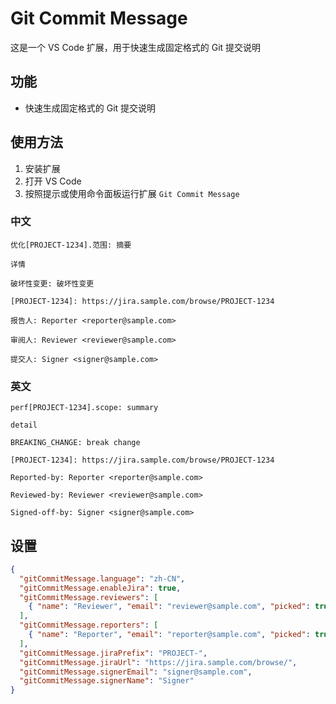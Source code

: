 # Git Commit Message

这是一个 VS Code 扩展，用于快速生成固定格式的 Git 提交说明

## 功能

- 快速生成固定格式的 Git 提交说明

## 使用方法

1. 安装扩展
2. 打开 VS Code
3. 按照提示或使用命令面板运行扩展 `Git Commit Message`

### 中文

```
优化[PROJECT-1234].范围: 摘要

详情

破坏性变更: 破坏性变更

[PROJECT-1234]: https://jira.sample.com/browse/PROJECT-1234

报告人: Reporter <reporter@sample.com>

审阅人: Reviewer <reviewer@sample.com>

提交人: Signer <signer@sample.com>
```

### 英文

```
perf[PROJECT-1234].scope: summary

detail

BREAKING_CHANGE: break change

[PROJECT-1234]: https://jira.sample.com/browse/PROJECT-1234

Reported-by: Reporter <reporter@sample.com>

Reviewed-by: Reviewer <reviewer@sample.com>

Signed-off-by: Signer <signer@sample.com>
```

## 设置

```json
{
  "gitCommitMessage.language": "zh-CN",
  "gitCommitMessage.enableJira": true,
  "gitCommitMessage.reviewers": [
    { "name": "Reviewer", "email": "reviewer@sample.com", "picked": true }
  ],
  "gitCommitMessage.reporters": [
    { "name": "Reporter", "email": "reporter@sample.com", "picked": true }
  ],
  "gitCommitMessage.jiraPrefix": "PROJECT-",
  "gitCommitMessage.jiraUrl": "https://jira.sample.com/browse/",
  "gitCommitMessage.signerEmail": "signer@sample.com",
  "gitCommitMessage.signerName": "Signer"
}
```
